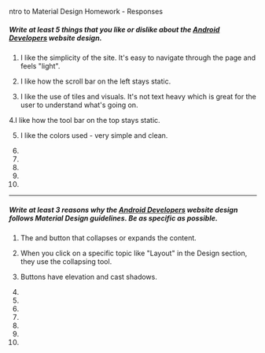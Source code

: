 ntro to Material Design Homework - Responses


##### Write at least 5 things that you like or dislike about the [Android Developers](https://developer.android.com/index.html) website design.

1. I like the simplicity of the site. It's easy to navigate through the page and feels "light". 

2. I like how the scroll bar on the left stays static. 

3. I like the use of tiles and visuals. It's not text heavy which is great for the user to understand what's going on. 

4.I like how the tool bar on the top stays static.

5. I like the colors used - very simple and clean.

6.

7.

8.

9.

10.

---

##### Write at least 3 reasons why the [Android Developers](https://developer.android.com/index.html) website design follows Material Design guidelines. Be as specific as possible.

1. The <More> and <Less> button that collapses or expands the content. 

2. When you click on a specific topic like "Layout" in the Design section, they use the collapsing tool. 

3. Buttons have elevation and cast shadows. 

4.

5.

6.

7.

8.

9.

10. 
